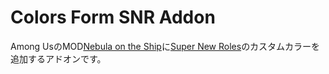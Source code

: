 # Colors Form SNR Addon
Among UsのMOD[Nebula on the Ship](https://github.com/Dolly1016/Nebula)に[Super New Roles](https://github.com/SuperNewRoles/SuperNewRoles)のカスタムカラーを追加するアドオンです。
